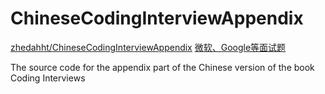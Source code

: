 ChineseCodingInterviewAppendix
==============================

[zhedahht/ChineseCodingInterviewAppendix](https://github.com/zhedahht/ChineseCodingInterviewAppendix)
[微软、Google等面试题](http://zhedahht.blog.163.com/)

The source code for the appendix part of the Chinese version of the book Coding Interviews

